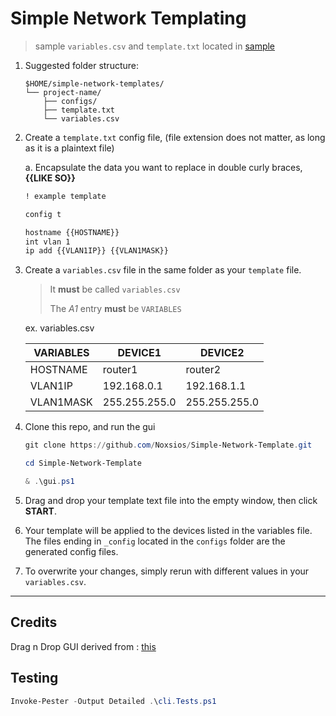 # Simple Network Templating

> sample `variables.csv` and `template.txt` located in [sample](./sample)

1. Suggested folder structure:

    ```text
    $HOME/simple-network-templates/
    └── project-name/
        ├── configs/
        ├── template.txt
        └── variables.csv
    ```

2. Create a `template.txt` config file, (file extension does not matter, as long as it is a plaintext file)
   
    a. Encapsulate the data you want to replace in double curly braces, __{{LIKE SO}}__

    ```txt
    ! example template

    config t

    hostname {{HOSTNAME}}
    int vlan 1
    ip add {{VLAN1IP}} {{VLAN1MASK}}
    ```

3. Create a `variables.csv` file in the same folder as your `template` file.

    > It **must** be called `variables.csv`
    >
    > The *A1* entry **must** be `VARIABLES`

    ex. variables.csv

    | VARIABLES | DEVICE1       | DEVICE2       |
    | --------- | ------------- | ------------- |
    | HOSTNAME  | router1       | router2       |
    | VLAN1IP   | 192.168.0.1   | 192.168.1.1   |
    | VLAN1MASK | 255.255.255.0 | 255.255.255.0 |

4. Clone this repo, and run the gui

    ```powershell
    git clone https://github.com/Noxsios/Simple-Network-Template.git

    cd Simple-Network-Template

    & .\gui.ps1
    ```

5. Drag and drop your template text file into the empty window, then click __START__.

6. Your template will be applied to the devices listed in the variables file.  The files ending in `_config` located in the `configs` folder are the generated config files. 

7. To overwrite your changes, simply rerun with different values in your `variables.csv`.

---

## Credits

Drag n Drop GUI derived from : [this](https://github.com/rlv-dan/Tutorial-code/blob/master/A%20drag-and-drop%20GUI%20made%20with%20PowerShell/powershell-gui.ps1)

## Testing

```powershell
Invoke-Pester -Output Detailed .\cli.Tests.ps1
```